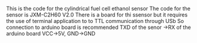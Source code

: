 This is the code for the cylindrical fuel cell ethanol sensor 
The code for the sensor is JXM-C2H60 V2.0
There is a board for thi ssensor but it requires the use of terminal application to to TTL communication through USb 
So connection to arduino board is recommended
TXD of the senor ->RX of the arduino board
VCC->5V, GND->GND
